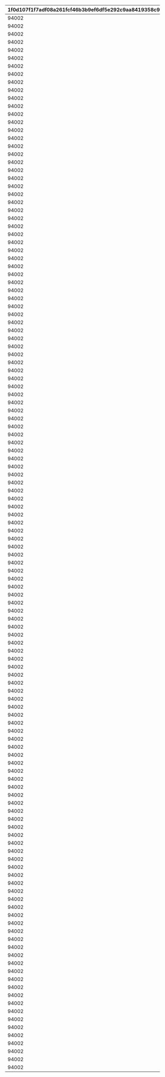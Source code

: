|1f0d107f1f7adf08a261fcf46b3b9ef6df5e292c9aa8419358c9dc5d2114dfbb|08565a813791ea814da5fbb624183812cf7b19d48f211a3db88b1d017ba1e933|6f7eea3873ceb9decc5d7fc5ddf4ff0863486ce9ed1bb891ad25127b8861f371|6385cd01efce69cfdbaccef2dfab575f67eae0f8daa70f728d40d716657a79f2|f4daf3bd56f007843ca9017c451edba22e59f56100a59c79fc0f05aa462019f2|e52d06b3cc68eb7f553ef431c6cdf86ffe34589cc2bdc6d9a219ab9875621690|aaec6e5611a89deb689f9d59d28286f5279a87626dfd048cfb1ee081d55fa663|0541620ae7e8b845892cbb51f52959ee317316f29e17aa10ffdfb349f179fa45|cb127248870b9bbce802b63153e1742f21f7be82bec4a16a313054c4ac4b1b11|4c67257c6d435e0350c0e21d6fcc7f49312ef3a53bdae1b1093b6e78e7506a08|ffa502194a1ab41c57b1f3f161031aadbd02b4bde2c80ad058510a39974c83b9|75c4f793a8ba473872a6a2ea916a27c0b25c5eaa8a7d3947bf75ad39743c81bc|543d66cf533b7605e3b054eabf942a4cbe3e5f886a2203c54ede82dd600287c3|70171cdf1fc7923512075666e0ada118a79852546a9bc335b21de65ca2f49f70|f6419f30bc4c3a4aece9d8997f8d5ab432fdb5bf585095ac45696e8571cba8cc|
| --- | --- | --- | --- | --- | --- | --- | --- | --- | --- | --- | --- | --- | --- | --- |
|94002|bgm_MC170|100198|1|0|-30|1.3|0|0|0|bgm_MC170|100198|0|-30|92407110|
|94002|bgm_MC170|100198|1|0|-30|1.3|0|0|0|bgm_MC170|100198|0|-30|92407120|
|94002|bgm_MC170|100198|1|0|-30|1.3|0|0|0|bgm_MC170|100198|0|-30|92407130|
|94002|bgm_MC170|100198|1|0|-30|1.3|0|0|0|bgm_MC170|100198|0|-30|92407140|
|94002|bgm_MC170|100198|2|0|-30|1.45|0|0|0|bgm_MC170|100198|0|20|92407210|
|94002|bgm_MC170|100198|2|0|-30|1.45|0|0|0|bgm_MC170|100198|0|20|92407220|
|94002|bgm_MC170|100198|2|0|-30|1.45|0|0|0|bgm_MC170|100198|0|20|92407230|
|94002|bgm_MC170|100198|2|0|-30|1.45|0|0|0|bgm_MC170|100198|0|20|92407240|
|94002|bgm_MC170|100198|3|0|-30|1.4|0|0|0|bgm_MC170|100198|0|-30|92407310|
|94002|bgm_MC170|100198|3|0|-30|1.4|0|0|0|bgm_MC170|100198|0|-30|92407320|
|94002|bgm_MC170|100198|3|0|-30|1.4|0|0|0|bgm_MC170|100198|0|-30|92407330|
|94002|bgm_MC170|100198|3|0|-30|1.4|0|0|0|bgm_MC170|100198|0|-30|92407340|
|94002|bgm_MC170|101822|1|0|-30|0.9|0|0|0|bgm_MC170|101822|0|-30|92408110|
|94002|bgm_MC170|101822|1|0|-30|0.9|0|0|0|bgm_MC170|101822|0|-30|92408120|
|94002|bgm_MC170|101822|1|0|-30|0.9|0|0|0|bgm_MC170|101822|0|-30|92408130|
|94002|bgm_MC170|101822|1|0|-30|0.9|0|0|0|bgm_MC170|101822|0|-30|92408140|
|94002|bgm_MC170|101822|2|0|-30|1|0|0|0|bgm_MC170|101822|0|20|92408210|
|94002|bgm_MC170|101822|2|0|-30|1|0|0|0|bgm_MC170|101822|0|20|92408220|
|94002|bgm_MC170|101822|2|0|-30|1|0|0|0|bgm_MC170|101822|0|20|92408230|
|94002|bgm_MC170|101822|2|0|-30|1|0|0|0|bgm_MC170|101822|0|20|92408240|
|94002|bgm_MC170|101822|3|0|-30|0.9|0|0|0|bgm_MC170|101822|0|0|92408310|
|94002|bgm_MC170|101822|3|0|-30|0.9|0|0|0|bgm_MC170|101822|0|0|92408320|
|94002|bgm_MC170|101822|3|0|-30|0.9|0|0|0|bgm_MC170|101822|0|0|92408330|
|94002|bgm_MC170|101822|3|0|-30|0.9|0|0|0|bgm_MC170|101822|0|0|92408340|
|94002|bgm_MC170|101191|1|0|-30|1.25|0|-50|0|bgm_MC170|101191|0|-30|92409110|
|94002|bgm_MC170|101191|1|0|-30|1.25|0|-50|0|bgm_MC170|101191|0|-30|92409120|
|94002|bgm_MC170|101191|1|0|-30|1.25|0|-50|0|bgm_MC170|101191|0|-30|92409130|
|94002|bgm_MC170|101191|1|0|-30|1.25|0|-50|0|bgm_MC170|101191|0|-30|92409140|
|94002|bgm_MC170|101191|2|0|-30|1|0|0|0|bgm_MC170|101191|0|20|92409210|
|94002|bgm_MC170|101191|2|0|-30|1|0|0|0|bgm_MC170|101191|0|20|92409220|
|94002|bgm_MC170|101191|2|0|-30|1|0|0|0|bgm_MC170|101191|0|20|92409230|
|94002|bgm_MC170|101191|2|0|-30|1|0|0|0|bgm_MC170|101191|0|20|92409240|
|94002|bgm_MC170|101191|3|0|-30|1.25|0|-50|0|bgm_MC170|101191|0|-30|92409310|
|94002|bgm_MC170|101191|3|0|-30|1.25|0|-50|0|bgm_MC170|101191|0|-30|92409320|
|94002|bgm_MC170|101191|3|0|-30|1.25|0|-50|0|bgm_MC170|101191|0|-30|92409330|
|94002|bgm_MC170|101191|3|0|-30|1.25|0|-50|0|bgm_MC170|101191|0|-30|92409340|
|94002|bgm_MC170|103013|1|0|-30|1.3|0|0|0|bgm_MC170|103013|0|-30|92410110|
|94002|bgm_MC170|103013|1|0|-30|1.3|0|0|0|bgm_MC170|103013|0|-30|92410120|
|94002|bgm_MC170|103013|1|0|-30|1.3|0|0|0|bgm_MC170|103013|0|-30|92410130|
|94002|bgm_MC170|103013|1|0|-30|1.3|0|0|0|bgm_MC170|103013|0|-30|92410140|
|94002|bgm_MC170|103013|2|0|-30|1.45|0|0|0|bgm_MC170|103013|0|20|92410210|
|94002|bgm_MC170|103013|2|0|-30|1.45|0|0|0|bgm_MC170|103013|0|20|92410220|
|94002|bgm_MC170|103013|2|0|-30|1.45|0|0|0|bgm_MC170|103013|0|20|92410230|
|94002|bgm_MC170|103013|2|0|-30|1.45|0|0|0|bgm_MC170|103013|0|20|92410240|
|94002|bgm_MC170|103013|3|0|-30|1.4|0|0|0|bgm_MC170|103013|0|-30|92410310|
|94002|bgm_MC170|103013|3|0|-30|1.4|0|0|0|bgm_MC170|103013|0|-30|92410320|
|94002|bgm_MC170|103013|3|0|-30|1.4|0|0|0|bgm_MC170|103013|0|-30|92410330|
|94002|bgm_MC170|103013|3|0|-30|1.4|0|0|0|bgm_MC170|103013|0|-30|92410340|
|94002|bgm_MC170|100198|1|0|-30|1|0|40|0|bgm_MC170|100198|0|-30|92411110|
|94002|bgm_MC170|100198|1|0|-30|1|0|40|0|bgm_MC170|100198|0|-30|92411120|
|94002|bgm_MC170|100198|1|0|-30|1|0|40|0|bgm_MC170|100198|0|-30|92411130|
|94002|bgm_MC170|100198|1|0|-30|1|0|40|0|bgm_MC170|100198|0|-30|92411140|
|94002|bgm_MC170|100198|2|0|-30|1.45|0|140|0|bgm_MC170|100198|0|-90|92411210|
|94002|bgm_MC170|100198|2|0|-30|1.45|0|140|0|bgm_MC170|100198|0|-90|92411220|
|94002|bgm_MC170|100198|2|0|-30|1.45|0|140|0|bgm_MC170|100198|0|-90|92411230|
|94002|bgm_MC170|100198|2|0|-30|1.45|0|140|0|bgm_MC170|100198|0|-90|92411240|
|94002|bgm_MC170|100198|3|0|-30|1.1|0|40|0|bgm_MC170|100198|0|-30|92411310|
|94002|bgm_MC170|100198|3|0|-30|1.1|0|40|0|bgm_MC170|100198|0|-30|92411320|
|94002|bgm_MC170|100198|3|0|-30|1.1|0|40|0|bgm_MC170|100198|0|-30|92411330|
|94002|bgm_MC170|100198|3|0|-30|1.1|0|40|0|bgm_MC170|100198|0|-30|92411340|
|94002|bgm_MC170|101621|1|0|-30|1|0|210|0|bgm_MC170|101621|0|-210|92412110|
|94002|bgm_MC170|101621|1|0|-30|1|0|210|0|bgm_MC170|101621|0|-210|92412120|
|94002|bgm_MC170|101621|1|0|-30|1|0|210|0|bgm_MC170|101621|0|-210|92412130|
|94002|bgm_MC170|101621|1|0|-30|1|0|210|0|bgm_MC170|101621|0|-210|92412140|
|94002|bgm_MC170|101621|2|0|-30|1.45|0|140|0|bgm_MC170|101621|0|-90|92412210|
|94002|bgm_MC170|101621|2|0|-30|1.45|0|140|0|bgm_MC170|101621|0|-90|92412220|
|94002|bgm_MC170|101621|2|0|-30|1.45|0|140|0|bgm_MC170|101621|0|-90|92412230|
|94002|bgm_MC170|101621|2|0|-30|1.45|0|140|0|bgm_MC170|101621|0|-90|92412240|
|94002|bgm_MC170|101621|3|0|-30|1.1|0|180|0|bgm_MC170|101621|0|-30|92412310|
|94002|bgm_MC170|101621|3|0|-30|1.1|0|180|0|bgm_MC170|101621|0|-30|92412320|
|94002|bgm_MC170|101621|3|0|-30|1.1|0|180|0|bgm_MC170|101621|0|-30|92412330|
|94002|bgm_MC170|101621|3|0|-30|1.1|0|180|0|bgm_MC170|101621|0|-30|92412340|
|94002|bgm_MC170|101822|1|0|-30|1.4|0|60|0|bgm_MC170|101822|0|-60|92414110|
|94002|bgm_MC170|101822|1|0|-30|1.4|0|60|0|bgm_MC170|101822|0|-60|92414120|
|94002|bgm_MC170|101822|1|0|-30|1.4|0|60|0|bgm_MC170|101822|0|-60|92414130|
|94002|bgm_MC170|101822|1|0|-30|1.4|0|60|0|bgm_MC170|101822|0|-60|92414140|
|94002|bgm_MC170|101822|2|0|-30|1|0|150|0|bgm_MC170|101822|0|-330|92414210|
|94002|bgm_MC170|101822|2|0|-30|1|0|150|0|bgm_MC170|101822|0|-330|92414220|
|94002|bgm_MC170|101822|2|0|-30|1|0|150|0|bgm_MC170|101822|0|-330|92414230|
|94002|bgm_MC170|101822|2|0|-30|1|0|150|0|bgm_MC170|101822|0|-330|92414240|
|94002|bgm_MC170|101822|3|0|-30|1.2|0|100|0|bgm_MC170|101822|0|0|92414310|
|94002|bgm_MC170|101822|3|0|-30|1.2|0|100|0|bgm_MC170|101822|0|0|92414320|
|94002|bgm_MC170|101822|3|0|-30|1.2|0|100|0|bgm_MC170|101822|0|0|92414330|
|94002|bgm_MC170|101822|3|0|-30|1.2|0|100|0|bgm_MC170|101822|0|0|92414340|
|94002|bgm_MC170|101623|1|0|-30|2.4|0|30|0|bgm_MC170|101623|0|0|92415110|
|94002|bgm_MC170|101623|1|0|-30|2.4|0|30|0|bgm_MC170|101623|0|0|92415120|
|94002|bgm_MC170|101623|1|0|-30|2.4|0|30|0|bgm_MC170|101623|0|0|92415130|
|94002|bgm_MC170|101623|1|0|-30|2.4|0|30|0|bgm_MC170|101623|0|0|92415140|
|94002|bgm_MC170|101623|2|0|-30|1.1|0|150|0|bgm_MC170|101623|0|-270|92415210|
|94002|bgm_MC170|101623|2|0|-30|1.1|0|150|0|bgm_MC170|101623|0|-270|92415220|
|94002|bgm_MC170|101623|2|0|-30|1.1|0|150|0|bgm_MC170|101623|0|-270|92415230|
|94002|bgm_MC170|101623|2|0|-30|1.1|0|150|0|bgm_MC170|101623|0|-270|92415240|
|94002|bgm_MC170|101623|3|0|-30|1.2|0|250|0|bgm_MC170|101623|0|-400|92415310|
|94002|bgm_MC170|101623|3|0|-30|1.2|0|250|0|bgm_MC170|101623|0|-400|92415320|
|94002|bgm_MC170|101623|3|0|-30|1.2|0|250|0|bgm_MC170|101623|0|-400|92415330|
|94002|bgm_MC170|101623|3|0|-30|1.2|0|250|0|bgm_MC170|101623|0|-400|92415340|
|94002|bgm_MC170|103013|1|0|-30|1.3|0|150|0|bgm_MC170|103013|0|-120|92416110|
|94002|bgm_MC170|103013|1|0|-30|1.3|0|150|0|bgm_MC170|103013|0|-120|92416120|
|94002|bgm_MC170|103013|1|0|-30|1.3|0|150|0|bgm_MC170|103013|0|-120|92416130|
|94002|bgm_MC170|103013|1|0|-30|1.3|0|150|0|bgm_MC170|103013|0|-120|92416140|
|94002|bgm_MC170|103013|2|0|-30|1.5|0|140|0|bgm_MC170|103013|0|-90|92416210|
|94002|bgm_MC170|103013|2|0|-30|1.5|0|140|0|bgm_MC170|103013|0|-90|92416220|
|94002|bgm_MC170|103013|2|0|-30|1.5|0|140|0|bgm_MC170|103013|0|-90|92416230|
|94002|bgm_MC170|103013|2|0|-30|1.5|0|140|0|bgm_MC170|103013|0|-90|92416240|
|94002|bgm_MC170|103013|3|0|-30|1.25|0|140|0|bgm_MC170|103013|0|-450|92416310|
|94002|bgm_MC170|103013|3|0|-30|1.25|0|140|0|bgm_MC170|103013|0|-450|92416320|
|94002|bgm_MC170|103013|3|0|-30|1.25|0|140|0|bgm_MC170|103013|0|-450|92416330|
|94002|bgm_MC170|103013|3|0|-30|1.25|0|140|0|bgm_MC170|103013|0|-450|92416340|
|94002|bgm_MC170|101191|1|0|-30|0.95|0|0|0|bgm_MC170|101191|0|-30|92417110|
|94002|bgm_MC170|101191|1|0|-30|0.95|0|0|0|bgm_MC170|101191|0|-30|92417120|
|94002|bgm_MC170|101191|1|0|-30|0.95|0|0|0|bgm_MC170|101191|0|-30|92417130|
|94002|bgm_MC170|101191|1|0|-30|0.95|0|0|0|bgm_MC170|101191|0|-30|92417140|
|94002|bgm_MC170|101191|2|0|-30|1.6|0|140|0|bgm_MC170|101191|0|-60|92417210|
|94002|bgm_MC170|101191|2|0|-30|1.6|0|140|0|bgm_MC170|101191|0|-60|92417220|
|94002|bgm_MC170|101191|2|0|-30|1.6|0|140|0|bgm_MC170|101191|0|-60|92417230|
|94002|bgm_MC170|101191|2|0|-30|1.6|0|140|0|bgm_MC170|101191|0|-60|92417240|
|94002|bgm_MC170|101191|3|0|-30|1.35|0|80|0|bgm_MC170|101191|0|-60|92417310|
|94002|bgm_MC170|101191|3|0|-30|1.35|0|80|0|bgm_MC170|101191|0|-60|92417320|
|94002|bgm_MC170|101191|3|0|-30|1.35|0|80|0|bgm_MC170|101191|0|-60|92417330|
|94002|bgm_MC170|101191|3|0|-30|1.35|0|80|0|bgm_MC170|101191|0|-60|92417340|
|94002|bgm_MC170|101191|1|0|-30|1|0|90|0|bgm_MC170|101191|0|-210|92501110|
|94002|bgm_MC170|101191|1|0|-30|1|0|90|0|bgm_MC170|101191|0|-210|92501120|
|94002|bgm_MC170|101191|1|0|-30|1|0|90|0|bgm_MC170|101191|0|-210|92501130|
|94002|bgm_MC170|101191|1|0|-30|1|0|90|0|bgm_MC170|101191|0|-210|92501140|
|94002|bgm_MC170|101191|2|0|-30|1|0|210|0|bgm_MC170|101191|0|-240|92501210|
|94002|bgm_MC170|101191|2|0|-30|1|0|210|0|bgm_MC170|101191|0|-240|92501220|
|94002|bgm_MC170|101191|2|0|-30|1|0|210|0|bgm_MC170|101191|0|-240|92501230|
|94002|bgm_MC170|101191|2|0|-30|1|0|210|0|bgm_MC170|101191|0|-240|92501240|
|94002|bgm_MC170|101191|3|0|-30|1.1|0|250|0|bgm_MC170|101191|0|-90|92501310|
|94002|bgm_MC170|101191|3|0|-30|1.1|0|250|0|bgm_MC170|101191|0|-90|92501320|
|94002|bgm_MC170|101191|3|0|-30|1.1|0|250|0|bgm_MC170|101191|0|-90|92501330|
|94002|bgm_MC170|101191|3|0|-30|1.1|0|250|0|bgm_MC170|101191|0|-90|92501340|